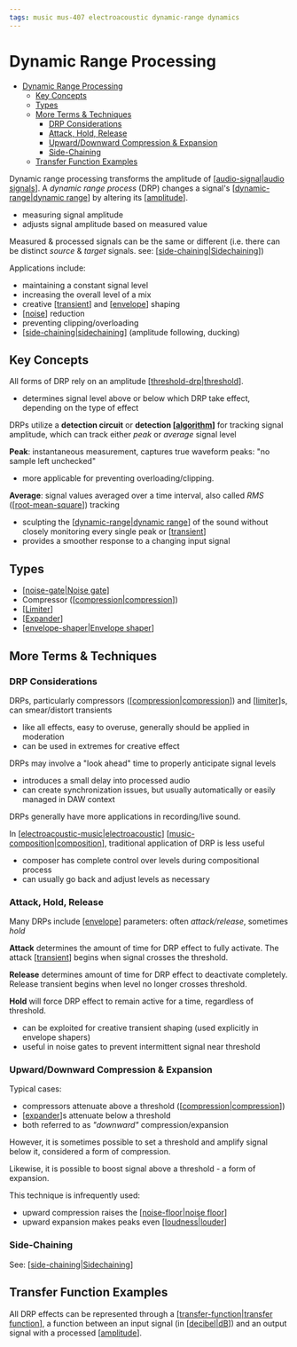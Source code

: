```yaml
---
tags: music mus-407 electroacoustic dynamic-range dynamics
---
```


# Dynamic Range Processing

- [Dynamic Range Processing](#dynamic-range-processing)
  - [Key Concepts](#key-concepts)
  - [Types](#types)
  - [More Terms & Techniques](#more-terms--techniques)
    - [DRP Considerations](#drp-considerations)
    - [Attack, Hold, Release](#attack-hold-release)
    - [Upward/Downward Compression & Expansion](#upwarddownward-compression--expansion)
    - [Side-Chaining](#side-chaining)
  - [Transfer Function Examples](#transfer-function-examples)

Dynamic range processing transforms the amplitude of [[audio-signal|audio signals]]. A _dynamic range process_ (DRP) changes a signal's [[dynamic-range|dynamic range]] by altering its [[amplitude]].

- measuring signal amplitude
- adjusts signal amplitude based on measured value

Measured & processed signals can be the same or different (i.e. there can be distinct _source_ & _target_ signals. see: [[side-chaining|Sidechaining]])

Applications include:

- maintaining a constant signal level
- increasing the overall level of a mix
- creative [[transient]] and [[envelope]] shaping
- [[noise]] reduction
- preventing clipping/overloading
- [[side-chaining|sidechaining]] (amplitude following, ducking)

## Key Concepts

All forms of DRP rely on an amplitude [[threshold-drp|threshold]].

- determines signal level above or below which DRP take effect, depending on the type of effect

DRPs utilize a **detection circuit** or **detection [[algorithm]]** for tracking signal amplitude, which can track either _peak_ or _average_ signal level

**Peak**: instantaneous measurement, captures true waveform peaks: "no sample left unchecked"

- more applicable for preventing overloading/clipping.

**Average**: signal values averaged over a time interval, also called _RMS_ ([[root-mean-square]]) tracking

- sculpting the [[dynamic-range|dynamic range]] of the sound without closely monitoring every single peak or [[transient]]
- provides a smoother response to a changing input signal

## Types

- [[noise-gate|Noise gate]]
- Compressor ([[compression|compression]])
- [[Limiter]]
- [[Expander]]
- [[envelope-shaper|Envelope shaper]]

## More Terms & Techniques

### DRP Considerations

DRPs, particularly compressors ([[compression|compression]]) and [[limiter]]s, can smear/distort transients

- like all effects, easy to overuse, generally should be applied in moderation
- can be used in extremes for creative effect

DRPs may involve a "look ahead" time to properly anticipate signal levels

- introduces a small delay into processed audio
- can create synchronization issues, but usually automatically or easily managed in DAW context

DRPs generally have more applications in recording/live sound.

In [[electroacoustic-music|electroacoustic]] [[music-composition|composition]], traditional application of DRP is less useful

- composer has complete control over levels during compositional process
- can usually go back and adjust levels as necessary

### Attack, Hold, Release

Many DRPs include [[envelope]] parameters: often _attack/release_, sometimes _hold_

**Attack** determines the amount of time for DRP effect to fully activate. The attack [[transient]] begins when signal crosses the threshold.

**Release** determines amount of time for DRP effect to deactivate completely. Release transient begins when level no longer crosses threshold.

**Hold** will force DRP effect to remain active for a time, regardless of threshold.

- can be exploited for creative transient shaping (used explicitly in envelope shapers)
- useful in noise gates to prevent intermittent signal near threshold

### Upward/Downward Compression & Expansion

Typical cases:

- compressors attenuate above a threshold ([[compression|compression]])
- [[expander]]s attenuate below a threshold
- both referred to as _"downward"_ compression/expansion

However, it is sometimes possible to set a threshold and amplify signal below it, considered a form of compression.

Likewise, it is possible to boost signal above a threshold - a form of expansion.

This technique is infrequently used:

- upward compression raises the [[noise-floor|noise floor]]
- upward expansion makes peaks even [[loudness|louder]]

### Side-Chaining

See: [[side-chaining|Sidechaining]]

## Transfer Function Examples

All DRP effects can be represented through a [[transfer-function|transfer function]], a function between an input signal (in [[decibel|dB]]) and an output signal with a processed [[amplitude]].

[//begin]: # "Autogenerated link references for markdown compatibility"
[audio-signal|audio signals]: audio-signal.md "Audio Signal"
[dynamic-range|dynamic range]: dynamic-range.md "Dynamic Range"
[amplitude]: amplitude.md "Amplitude"
[side-chaining|Sidechaining]: side-chaining.md "Side-Chaining"
[transient]: transient.md "Transient"
[envelope]: envelope.md "Envelope"
[noise]: noise.md "Noise"
[side-chaining|sidechaining]: side-chaining.md "Side-Chaining"
[threshold-drp|threshold]: threshold-drp.md "Threshold (DRP)"
[algorithm]: algorithm.md "Algorithm"
[root-mean-square]: root-mean-square.md "Root mean square (RMS)"
[noise-gate|Noise gate]: noise-gate.md "Noise Gate"
[compression|compression]: compression.md "Compression"
[Limiter]: limiter.md "Limiter"
[Expander]: expander.md "Expander"
[envelope-shaper|Envelope shaper]: envelope-shaper.md "Envelope Shaper"
[limiter]: limiter.md "Limiter"
[electroacoustic-music|electroacoustic]: electroacoustic-music.md "Electroacoustic Music"
[music-composition|composition]: music-composition.md "Music composition"
[expander]: expander.md "Expander"
[noise-floor|noise floor]: noise-floor.md "Noise Floor"
[loudness|louder]: loudness.md "Loudness"
[transfer-function|transfer function]: transfer-function.md "Transfer Function"
[decibel|dB]: decibel.md "Decibel"
[//end]: # "Autogenerated link references"
